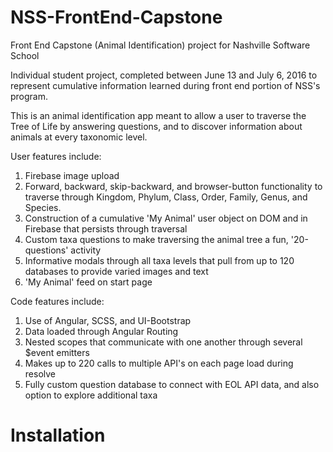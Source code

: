 # NSS-FrontEnd-Capstone
Front End Capstone (Animal Identification) project for Nashville Software School

Individual student project, completed between June 13 and July 6, 2016 to represent cumulative information learned during front end portion of NSS's program.


This is an animal identification app meant to allow a user to traverse the Tree of Life by answering questions, and to discover information about animals at every taxonomic level. 


User features include: 
1. Firebase image upload
1. Forward, backward, skip-backward, and browser-button functionality to traverse through Kingdom, Phylum, Class, Order, Family, Genus, and Species. 
1. Construction of a cumulative 'My Animal' user object on DOM and in Firebase that persists through traversal
1. Custom taxa questions to make traversing the animal tree a fun, '20-questions' activity
1. Informative modals through all taxa levels that pull from up to 120 databases to provide varied images and text
1. 'My Animal' feed on start page

Code features include: 
1. Use of Angular, SCSS, and UI-Bootstrap
1. Data loaded through Angular Routing 
1. Nested scopes that communicate with one another through several $event emitters 
1. Makes up to 220 calls to multiple API's on each page load during resolve
1. Fully custom question database to connect with EOL API data, and also option to explore additional taxa

# Installation 



